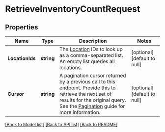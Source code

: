 # RetrieveInventoryCountRequest

## Properties
Name | Type | Description | Notes
------------ | ------------- | ------------- | -------------
**LocationIds** | **string** | The [Location](https://developer.squareup.com/reference/square_2024-01-18/objects/Location) IDs to look up as a comma-separated list. An empty list queries all locations. | [optional] [default to null]
**Cursor** | **string** | A pagination cursor returned by a previous call to this endpoint. Provide this to retrieve the next set of results for the original query.  See the [Pagination](https://developer.squareup.com/docs/working-with-apis/pagination) guide for more information. | [optional] [default to null]

[[Back to Model list]](../README.md#documentation-for-models) [[Back to API list]](../README.md#documentation-for-api-endpoints) [[Back to README]](../README.md)

